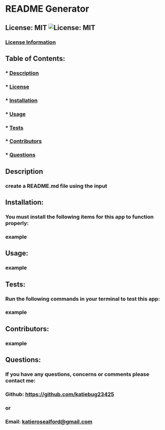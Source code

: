 
# README Generator

## License: MIT ![License: MIT](https://img.shields.io/badge/License-MIT-yellow.svg)

### [License Information](https://opensource.org/license/mit)

## Table of Contents:

### * [Description](#description)
### * [License](#license)
### * [Installation](#installation)
### * [Usage](#usage)
### * [Tests](#tests)
### * [Contributors](#contributors)
### * [Questions](#questions)

## Description
### create a README.md file using the input

## Installation:
### You must install the following items for this app to function properly:
### example

## Usage:
### example

## Tests:
### Run the following commands in your terminal to test this app:
### example

## Contributors:
### example

## Questions:
### If you have any questions, concerns or comments please contact me:
### Github: https://github.com/katiebug23425
### or
### Email: katierosealford@gmail.com
